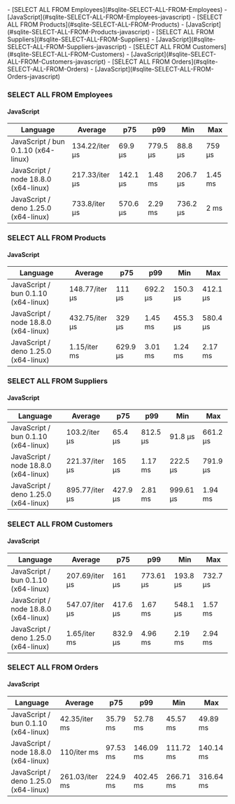 <link rel="stylesheet" href="https://xhyrom.github.io/benchmarks/index.css" /><script src="https://cdn.jsdelivr.net/npm/apexcharts"></script>
- [SELECT ALL FROM Employees](#sqlite-SELECT-ALL-FROM-Employees)
    - [JavaScript](#sqlite-SELECT-ALL-FROM-Employees-javascript)
- [SELECT ALL FROM Products](#sqlite-SELECT-ALL-FROM-Products)
    - [JavaScript](#sqlite-SELECT-ALL-FROM-Products-javascript)
- [SELECT ALL FROM Suppliers](#sqlite-SELECT-ALL-FROM-Suppliers)
    - [JavaScript](#sqlite-SELECT-ALL-FROM-Suppliers-javascript)
- [SELECT ALL FROM Customers](#sqlite-SELECT-ALL-FROM-Customers)
    - [JavaScript](#sqlite-SELECT-ALL-FROM-Customers-javascript)
- [SELECT ALL FROM Orders](#sqlite-SELECT-ALL-FROM-Orders)
    - [JavaScript](#sqlite-SELECT-ALL-FROM-Orders-javascript)

### <a name="sqlite-SELECT-ALL-FROM-Employees">SELECT ALL FROM Employees</a>

#### <a name="sqlite-SELECT-ALL-FROM-Employees-javascript">JavaScript</a>

| Language                              | Average        | p75      | p99      | Min      | Max     |
| ------------------------------------- | -------------- | -------- | -------- | -------- | ------- |
| JavaScript /  bun 0.1.10 (x64-linux)  | 134.22/iter µs | 69.9 µs  | 779.5 µs | 88.8 µs  | 759 µs  |
| JavaScript /  node 18.8.0 (x64-linux) | 217.33/iter µs | 142.1 µs | 1.48 ms  | 206.7 µs | 1.45 ms |
| JavaScript /  deno 1.25.0 (x64-linux) | 733.8/iter µs  | 570.6 µs | 2.29 ms  | 736.2 µs | 2 ms    |


<div id="chart-25"></div>
<script>
new ApexCharts(document.querySelector('#chart-25'), {
                    chart: {
                        height: 320,
                        type: 'line',
                        toolbar: {
                            show: true,
                        },
                        animations: {
                            enabled: true,
                        },
                    },
                    series: [{"name":" deno 1.25.0 (x64-linux)","data":[577783.38,577783.38,577783.38,602028.91,602028.91,552705.6,815532.77,815532.77,875819.37,875819.37,875819.37,875819.37,875819.37,875819.37,875819.37,875819.37,595812.2,834203.97,827496.18,733796.69]},{"name":" bun 0.1.10 (x64-linux)","data":[98359.01,98359.01,98359.01,100534.85,100534.85,85340.62,121582.76,121582.76,142675.07,142675.07,142675.07,142675.07,142675.07,142675.07,142675.07,142675.07,101906.23,172954.75,126010.67,134220.85]},{"name":" node 18.8.0 (x64-linux)","data":[184991.07,184991.07,184991.07,185356.39,185356.39,163732.29,232028.34,232028.34,248774.54,248774.54,248774.54,248774.54,248774.54,248774.54,248774.54,248774.54,178028.11,216920.34,239540.18,217327.43]}],
                    stroke: {
                        width: 1,
                        curve: "straight",
                    },
                    legend: {
                        show: true,
                        showForSingleSeries: true,
                        position: "bottom",
                    },
                    yaxis: {
                        labels: {
                            formatter: function (v) {
                    const time = v;
                    const locale = 'en-US';
                    const type = '/iter';

                    if (time < 1e0) return `${Number((time * 1e3).toFixed(2)).toLocaleString(locale)}${type} ps`;
  
                    if (time < 1e3) return `${Number(time.toFixed(2)).toLocaleString(locale)}${type} ns`;
                    if (time < 1e6) return `${Number((time / 1e3).toFixed(2)).toLocaleString(locale)}${type} µs`;
                    if (time < 1e9) return `${Number((time / 1e6).toFixed(2)).toLocaleString(locale)}${type} ms`;
                    if (time < 1e12) return `${Number((time / 1e9).toFixed(2)).toLocaleString(locale)}${type} s`;
                    if (time < 36e11) return `${Number((time / 60e9).toFixed(2)).toLocaleString(locale)}${type} m`;
                  
                    return `${Number((time / 36e11).toFixed(2)).toLocaleString(locale)}${type} h`;
                }
                        },
                        title: {
                            text: "time per iteration"
                        },
                    },
                    xaxis: {
                        categories: ["3e0357f","5bb06d6","d53b782","4003018","3ee7b8c","ff3683a","6e218ab","c434a6d","2feb9a5","ff55f3d","00d24dd","d3194b4","3828643","89e8f77","d2c6ac7","c17fc69","f749858","1220af9","d9eb378","Latest"],
                        labels: {
                            show: false,
                        },
                        tooltip: {
                            enabled: false,
                        },
                    },
                    plotOptions: {
                        bar: {
                            distributed: true
                        }
                    }
                }).render()
</script>

### <a name="sqlite-SELECT-ALL-FROM-Products">SELECT ALL FROM Products</a>

#### <a name="sqlite-SELECT-ALL-FROM-Products-javascript">JavaScript</a>

| Language                              | Average        | p75      | p99      | Min      | Max      |
| ------------------------------------- | -------------- | -------- | -------- | -------- | -------- |
| JavaScript /  bun 0.1.10 (x64-linux)  | 148.77/iter µs | 111 µs   | 692.2 µs | 150.3 µs | 412.1 µs |
| JavaScript /  node 18.8.0 (x64-linux) | 432.75/iter µs | 329 µs   | 1.45 ms  | 455.3 µs | 580.4 µs |
| JavaScript /  deno 1.25.0 (x64-linux) | 1.15/iter ms   | 629.9 µs | 3.01 ms  | 1.24 ms  | 2.17 ms  |


<div id="chart-26"></div>
<script>
new ApexCharts(document.querySelector('#chart-26'), {
                    chart: {
                        height: 320,
                        type: 'line',
                        toolbar: {
                            show: true,
                        },
                        animations: {
                            enabled: true,
                        },
                    },
                    series: [{"name":" deno 1.25.0 (x64-linux)","data":[921261.27,921261.27,921261.27,947307.27,947307.27,912030.14,1130820.22,1130820.22,1256920.24,1256920.24,1256920.24,1256920.24,1256920.24,1256920.24,1256920.24,1256920.24,931251.41,1142318.24,1118843.73,1148723.36]},{"name":" bun 0.1.10 (x64-linux)","data":[122026.34,122026.34,122026.34,111237,111237,111249.07,163353.92,163353.92,172018.87,172018.87,172018.87,172018.87,172018.87,172018.87,172018.87,172018.87,116145.36,149978.96,154420.81,148766.99]},{"name":" node 18.8.0 (x64-linux)","data":[363251.07,363251.07,363251.07,366418.69,366418.69,355225.22,464257.57,464257.57,508806.29,508806.29,508806.29,508806.29,508806.29,508806.29,508806.29,508806.29,355539.41,484491.23,426186.2,432749.74]}],
                    stroke: {
                        width: 1,
                        curve: "straight",
                    },
                    legend: {
                        show: true,
                        showForSingleSeries: true,
                        position: "bottom",
                    },
                    yaxis: {
                        labels: {
                            formatter: function (v) {
                    const time = v;
                    const locale = 'en-US';
                    const type = '/iter';

                    if (time < 1e0) return `${Number((time * 1e3).toFixed(2)).toLocaleString(locale)}${type} ps`;
  
                    if (time < 1e3) return `${Number(time.toFixed(2)).toLocaleString(locale)}${type} ns`;
                    if (time < 1e6) return `${Number((time / 1e3).toFixed(2)).toLocaleString(locale)}${type} µs`;
                    if (time < 1e9) return `${Number((time / 1e6).toFixed(2)).toLocaleString(locale)}${type} ms`;
                    if (time < 1e12) return `${Number((time / 1e9).toFixed(2)).toLocaleString(locale)}${type} s`;
                    if (time < 36e11) return `${Number((time / 60e9).toFixed(2)).toLocaleString(locale)}${type} m`;
                  
                    return `${Number((time / 36e11).toFixed(2)).toLocaleString(locale)}${type} h`;
                }
                        },
                        title: {
                            text: "time per iteration"
                        },
                    },
                    xaxis: {
                        categories: ["3e0357f","5bb06d6","d53b782","4003018","3ee7b8c","ff3683a","6e218ab","c434a6d","2feb9a5","ff55f3d","00d24dd","d3194b4","3828643","89e8f77","d2c6ac7","c17fc69","f749858","1220af9","d9eb378","Latest"],
                        labels: {
                            show: false,
                        },
                        tooltip: {
                            enabled: false,
                        },
                    },
                    plotOptions: {
                        bar: {
                            distributed: true
                        }
                    }
                }).render()
</script>

### <a name="sqlite-SELECT-ALL-FROM-Suppliers">SELECT ALL FROM Suppliers</a>

#### <a name="sqlite-SELECT-ALL-FROM-Suppliers-javascript">JavaScript</a>

| Language                              | Average        | p75      | p99      | Min       | Max      |
| ------------------------------------- | -------------- | -------- | -------- | --------- | -------- |
| JavaScript /  bun 0.1.10 (x64-linux)  | 103.2/iter µs  | 65.4 µs  | 812.5 µs | 91.8 µs   | 661.2 µs |
| JavaScript /  node 18.8.0 (x64-linux) | 221.37/iter µs | 165 µs   | 1.17 ms  | 222.5 µs  | 791.9 µs |
| JavaScript /  deno 1.25.0 (x64-linux) | 895.77/iter µs | 427.9 µs | 2.81 ms  | 999.61 µs | 1.94 ms  |


<div id="chart-27"></div>
<script>
new ApexCharts(document.querySelector('#chart-27'), {
                    chart: {
                        height: 320,
                        type: 'line',
                        toolbar: {
                            show: true,
                        },
                        animations: {
                            enabled: true,
                        },
                    },
                    series: [{"name":" deno 1.25.0 (x64-linux)","data":[815882.11,815882.11,815882.11,849855.48,849855.48,816907.28,1064868.14,1064868.14,1092134.08,1092134.08,1092134.08,1092134.08,1092134.08,1092134.08,1092134.08,1092134.08,848747.52,1062483.62,1032987.29,895774.57]},{"name":" bun 0.1.10 (x64-linux)","data":[69889.78,69889.78,69889.78,78894.42,78894.42,71936.65,97212.59,97212.59,111688.08,111688.08,111688.08,111688.08,111688.08,111688.08,111688.08,111688.08,72493.88,128053.32,99450.47,103196.62]},{"name":" node 18.8.0 (x64-linux)","data":[215357.44,215357.44,215357.44,205463.84,205463.84,206876.57,313372.88,313372.88,269811.65,269811.65,269811.65,269811.65,269811.65,269811.65,269811.65,269811.65,204073.45,258566.7,242004.28,221366.07]}],
                    stroke: {
                        width: 1,
                        curve: "straight",
                    },
                    legend: {
                        show: true,
                        showForSingleSeries: true,
                        position: "bottom",
                    },
                    yaxis: {
                        labels: {
                            formatter: function (v) {
                    const time = v;
                    const locale = 'en-US';
                    const type = '/iter';

                    if (time < 1e0) return `${Number((time * 1e3).toFixed(2)).toLocaleString(locale)}${type} ps`;
  
                    if (time < 1e3) return `${Number(time.toFixed(2)).toLocaleString(locale)}${type} ns`;
                    if (time < 1e6) return `${Number((time / 1e3).toFixed(2)).toLocaleString(locale)}${type} µs`;
                    if (time < 1e9) return `${Number((time / 1e6).toFixed(2)).toLocaleString(locale)}${type} ms`;
                    if (time < 1e12) return `${Number((time / 1e9).toFixed(2)).toLocaleString(locale)}${type} s`;
                    if (time < 36e11) return `${Number((time / 60e9).toFixed(2)).toLocaleString(locale)}${type} m`;
                  
                    return `${Number((time / 36e11).toFixed(2)).toLocaleString(locale)}${type} h`;
                }
                        },
                        title: {
                            text: "time per iteration"
                        },
                    },
                    xaxis: {
                        categories: ["3e0357f","5bb06d6","d53b782","4003018","3ee7b8c","ff3683a","6e218ab","c434a6d","2feb9a5","ff55f3d","00d24dd","d3194b4","3828643","89e8f77","d2c6ac7","c17fc69","f749858","1220af9","d9eb378","Latest"],
                        labels: {
                            show: false,
                        },
                        tooltip: {
                            enabled: false,
                        },
                    },
                    plotOptions: {
                        bar: {
                            distributed: true
                        }
                    }
                }).render()
</script>

### <a name="sqlite-SELECT-ALL-FROM-Customers">SELECT ALL FROM Customers</a>

#### <a name="sqlite-SELECT-ALL-FROM-Customers-javascript">JavaScript</a>

| Language                              | Average        | p75      | p99       | Min      | Max      |
| ------------------------------------- | -------------- | -------- | --------- | -------- | -------- |
| JavaScript /  bun 0.1.10 (x64-linux)  | 207.69/iter µs | 161 µs   | 773.61 µs | 193.8 µs | 732.7 µs |
| JavaScript /  node 18.8.0 (x64-linux) | 547.07/iter µs | 417.6 µs | 1.67 ms   | 548.1 µs | 1.57 ms  |
| JavaScript /  deno 1.25.0 (x64-linux) | 1.65/iter ms   | 832.9 µs | 4.96 ms   | 2.19 ms  | 2.94 ms  |


<div id="chart-28"></div>
<script>
new ApexCharts(document.querySelector('#chart-28'), {
                    chart: {
                        height: 320,
                        type: 'line',
                        toolbar: {
                            show: true,
                        },
                        animations: {
                            enabled: true,
                        },
                    },
                    series: [{"name":" deno 1.25.0 (x64-linux)","data":[1565514.6,1565514.6,1565514.6,1553621.15,1553621.15,1538242.02,1994805.65,1994805.65,2064313.92,2064313.92,2064313.92,2064313.92,2064313.92,2064313.92,2064313.92,2064313.92,1579440.1,1860166.33,1834820.33,1646548.53]},{"name":" bun 0.1.10 (x64-linux)","data":[186668.92,186668.92,186668.92,190787.46,190787.46,184836.11,239748.39,239748.39,270154.57,270154.57,270154.57,270154.57,270154.57,270154.57,270154.57,270154.57,196312.39,284101.56,229235.13,207687.36]},{"name":" node 18.8.0 (x64-linux)","data":[590741.26,590741.26,590741.26,596676.78,596676.78,624803.95,652006.79,652006.79,717117.71,717117.71,717117.71,717117.71,717117.71,717117.71,717117.71,717117.71,518444.35,648297.67,605361.06,547074.12]}],
                    stroke: {
                        width: 1,
                        curve: "straight",
                    },
                    legend: {
                        show: true,
                        showForSingleSeries: true,
                        position: "bottom",
                    },
                    yaxis: {
                        labels: {
                            formatter: function (v) {
                    const time = v;
                    const locale = 'en-US';
                    const type = '/iter';

                    if (time < 1e0) return `${Number((time * 1e3).toFixed(2)).toLocaleString(locale)}${type} ps`;
  
                    if (time < 1e3) return `${Number(time.toFixed(2)).toLocaleString(locale)}${type} ns`;
                    if (time < 1e6) return `${Number((time / 1e3).toFixed(2)).toLocaleString(locale)}${type} µs`;
                    if (time < 1e9) return `${Number((time / 1e6).toFixed(2)).toLocaleString(locale)}${type} ms`;
                    if (time < 1e12) return `${Number((time / 1e9).toFixed(2)).toLocaleString(locale)}${type} s`;
                    if (time < 36e11) return `${Number((time / 60e9).toFixed(2)).toLocaleString(locale)}${type} m`;
                  
                    return `${Number((time / 36e11).toFixed(2)).toLocaleString(locale)}${type} h`;
                }
                        },
                        title: {
                            text: "time per iteration"
                        },
                    },
                    xaxis: {
                        categories: ["3e0357f","5bb06d6","d53b782","4003018","3ee7b8c","ff3683a","6e218ab","c434a6d","2feb9a5","ff55f3d","00d24dd","d3194b4","3828643","89e8f77","d2c6ac7","c17fc69","f749858","1220af9","d9eb378","Latest"],
                        labels: {
                            show: false,
                        },
                        tooltip: {
                            enabled: false,
                        },
                    },
                    plotOptions: {
                        bar: {
                            distributed: true
                        }
                    }
                }).render()
</script>

### <a name="sqlite-SELECT-ALL-FROM-Orders">SELECT ALL FROM Orders</a>

#### <a name="sqlite-SELECT-ALL-FROM-Orders-javascript">JavaScript</a>

| Language                              | Average        | p75      | p99       | Min       | Max       |
| ------------------------------------- | -------------- | -------- | --------- | --------- | --------- |
| JavaScript /  bun 0.1.10 (x64-linux)  | 42.35/iter ms  | 35.79 ms | 52.78 ms  | 45.57 ms  | 49.89 ms  |
| JavaScript /  node 18.8.0 (x64-linux) | 110/iter ms    | 97.53 ms | 146.09 ms | 111.72 ms | 140.14 ms |
| JavaScript /  deno 1.25.0 (x64-linux) | 261.03/iter ms | 224.9 ms | 402.45 ms | 266.71 ms | 316.64 ms |


<div id="chart-29"></div>
<script>
new ApexCharts(document.querySelector('#chart-29'), {
                    chart: {
                        height: 320,
                        type: 'line',
                        toolbar: {
                            show: true,
                        },
                        animations: {
                            enabled: true,
                        },
                    },
                    series: [{"name":" deno 1.25.0 (x64-linux)","data":[217659346.15,217659346.15,217659346.15,220402227.72,220402227.72,233705182.27,274421581.02,274421581.02,288947311.95,288947311.95,288947311.95,288947311.95,288947311.95,288947311.95,288947311.95,288947311.95,216772782.44,272957692.79,257191919.4,261027285.58]},{"name":" bun 0.1.10 (x64-linux)","data":[34608823.55,34608823.55,34608823.55,35456924.18,35456924.18,33385718.34,43756224.82,43756224.82,50577250.2,50577250.2,50577250.2,50577250.2,50577250.2,50577250.2,50577250.2,50577250.2,35173516.46,44503135.6,42728658.12,42347201.72]},{"name":" node 18.8.0 (x64-linux)","data":[108916916.79,108916916.79,108916916.79,104116054.72,104116054.72,112137470.3,135278434.1,135278434.1,137557983.83,137557983.83,137557983.83,137557983.83,137557983.83,137557983.83,137557983.83,137557983.83,104399459.99,130722908.82,123144174,110003172.19]}],
                    stroke: {
                        width: 1,
                        curve: "straight",
                    },
                    legend: {
                        show: true,
                        showForSingleSeries: true,
                        position: "bottom",
                    },
                    yaxis: {
                        labels: {
                            formatter: function (v) {
                    const time = v;
                    const locale = 'en-US';
                    const type = '/iter';

                    if (time < 1e0) return `${Number((time * 1e3).toFixed(2)).toLocaleString(locale)}${type} ps`;
  
                    if (time < 1e3) return `${Number(time.toFixed(2)).toLocaleString(locale)}${type} ns`;
                    if (time < 1e6) return `${Number((time / 1e3).toFixed(2)).toLocaleString(locale)}${type} µs`;
                    if (time < 1e9) return `${Number((time / 1e6).toFixed(2)).toLocaleString(locale)}${type} ms`;
                    if (time < 1e12) return `${Number((time / 1e9).toFixed(2)).toLocaleString(locale)}${type} s`;
                    if (time < 36e11) return `${Number((time / 60e9).toFixed(2)).toLocaleString(locale)}${type} m`;
                  
                    return `${Number((time / 36e11).toFixed(2)).toLocaleString(locale)}${type} h`;
                }
                        },
                        title: {
                            text: "time per iteration"
                        },
                    },
                    xaxis: {
                        categories: ["3e0357f","5bb06d6","d53b782","4003018","3ee7b8c","ff3683a","6e218ab","c434a6d","2feb9a5","ff55f3d","00d24dd","d3194b4","3828643","89e8f77","d2c6ac7","c17fc69","f749858","1220af9","d9eb378","Latest"],
                        labels: {
                            show: false,
                        },
                        tooltip: {
                            enabled: false,
                        },
                    },
                    plotOptions: {
                        bar: {
                            distributed: true
                        }
                    }
                }).render()
</script>

